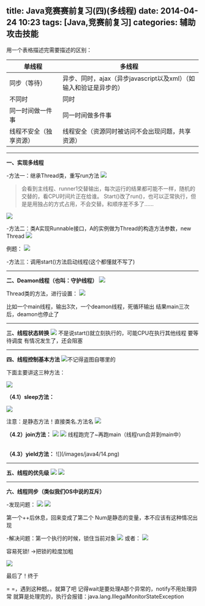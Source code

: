 title: Java竞赛赛前复习(四)(多线程)
date: 2014-04-24 10:23
tags: [Java,竞赛前复习]
categories: 辅助攻击技能
---

用一个表格描述完需要描述的区别：

单线程 | 多线程
------------ | ------------- 
同步（等待） | 异步、同时，ajax（异步javascript以及xml）（如输入和验证是异步的）
不同时 | 同时
同一时间做一件事|同一时间做多件事
线程不安全（独享资源）|线程安全（资源同时被访问不会出现问题，共享资源）

---

<b>一、实现多线程</b>

-方法一：继承Thread类，重写run方法
![](/images/java4/1.png)
 
>会看到主线程、runner1交替输出，每次运行的结果都可能不一样，随机的交替的，看CPU时间片正在给谁。
Start()改了run()，也可以正常执行，但是是用独占的方式占用，不会交替。和顺序差不多了……

![](/images/java4/2.png)



-方法二：类A实现Runnable接口，A的实例做为Thread的构造方法参数，new Thread
![](/images/java4/3.png)

例题：
![](/images/java4/4.png)

-方法三：调用start()方法启动线程(这个都懂就不写了)

---

<b>二、Deamon线程（也叫：守护线程）</b>
![](/images/java4/5.png)

Thread类的方法，进行设置：
![](/images/java4/6.png)




比如一个main线程，输出3次，一个deamon线程，死循环输出
结果main三次后，deamon也停止了


---

<b>三、线程状态转换</b>
![](/images/java4/7.png)
不是说start()就立刻执行的，可能CPU在执行其他线程
要等待调度
有情况发生了，还会阻塞

---

<b>四、线程控制基本方法</b>
![不记得盗图自哪里的](/images/java4/8.png)


下面主要讲这三种方法：

![](/images/java4/9.png)

<b>（4.1）sleep方法：</b>

![](/images/java4/10.png)

注意：是静态方法！直接类名.方法名
![](/images/java4/11.png)
<br>

<b>（4.2）join方法：</b>
![](/images/java4/12.png)
![](/images/java4/13.png)
线程跑完了~再跑main（线程run合并到main中）

<br>
<b>（4.3）yield方法：</b>
![](/images/java4/14.png)

---

<b>五、线程的优先级</b>
![](/images/java4/15.png)
![](/images/java4/16.png)

---

<b>六、线程同步（类似我们OS中说的互斥）</b>

-发现问题：
![](/images/java4/17.png)
![](/images/java4/18.png)
 
第一个++后休息，回来变成了第二个
Num是静态的变量，本不应该有这种情况出现

-解决问题：第一个执行的时候，锁住当前对象
![](/images/java4/19.png)
或者：
![](/images/java4/20.png)






容易死锁!
->把锁的粒度加粗



![](/images/java4/21.png)





最后了！终于

= =，遇到这种题。。就算了吧
记得wait是要处理A那个异常的，notify不用处理异常
就算是处理完的，执行会报错：java.lang.IllegalMonitorStateException